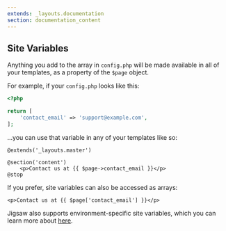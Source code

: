 ```yaml
---
extends: _layouts.documentation
section: documentation_content
---
```


## Site Variables

Anything you add to the array in `config.php` will be made available in all of your templates, as a property of the `$page` object.

For example, if your `config.php` looks like this:

```php
<?php

return [
    'contact_email' => 'support@example.com',
];
```

...you can use that variable in any of your templates like so:

```
@extends('_layouts.master')

@section('content')
    <p>Contact us at {{ $page->contact_email }}</p>
@stop
```

If you prefer, site variables can also be accessed as arrays:

```
<p>Contact us at {{ $page['contact_email'] }}</p>
```

Jigsaw also supports environment-specific site variables, which you can learn more about [here](/docs/environments/).

